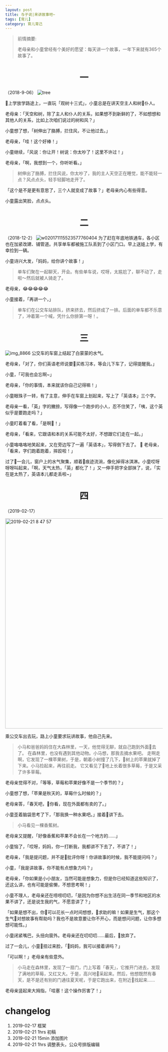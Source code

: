 ```yaml
---
layout: post
title: 与子说|来讲故事吧~
tags: [育儿]
category: 育儿育己
---
```


> 前情摘要:
>
> 老母亲和小童曾经有个美好的愿望：每天讲一个故事，一年下来就有365个故事了。

# <center> 一

（2018-9-06）
![tree](https://user-images.githubusercontent.com/23351109/53172477-66057d80-3620-11e9-9ed1-01b3e314a386.png)

上学放学路途上，一直玩「观树十三式」，小童总是在讲天空主人和树仆人。

老母亲：「天空和树，除了主人和仆人的关系，如果想不到新鲜的了，不如想想和其他人的关系，比如上次咱们说过的树和风？」

小童想了想，「树伸出了胳膊，拦住风，不让他过去。」

老母亲，「哇！这个好棒！」

小童继续，「风说：你让开！树说：你太吵了！这里不许过！」

老母亲，「啊，我想到一个，你听听看。」

> 树伸出了胳膊，拦住风说，你太吵了，我的主人天空正在睡觉，能不能轻一点？风点点头，轻手轻脚地走开了。

「这个是不是更有意思了，三个人就变成了故事？」老母亲内心有些得意。

小童露出笑脸，点点头。

# <center> 二

（2018-12-2）
![w020171115523577760404](https://user-images.githubusercontent.com/23351109/53170316-d01b2400-361a-11e9-86f3-ac2bf96e80dc.jpeg)
为了赶在年底地铁通车，各小区也在加紧改建、铺管道。共享单车都被施工队丢到了小区门口。早上送娃上学，有幸捡到一辆。

小童诗兴大发，「妈妈，给你讲个故事！」

> 单车们聚在一起聊天，开会。有些单车说，哎呀，太尴尬了，聊不动了，走啦～然后就被人骑走了。

老母亲，😂😂😂😂😂

小童接着，「再讲一个，」
> 单车们在公交车站排队，挤来挤去，然后挤成了一排。后面的单车都不乐意了，冲着第一个喊，凭什么你排第一呀！。

# <center> 三
![img_8866](https://user-images.githubusercontent.com/23351109/53170517-428c0400-361b-11e9-907d-3a72dd239c14.jpg)
公交车的车窗上结起了白蒙蒙的水气。

老母亲，「对了，你们英语老师说要买练习本，等会儿下车了，记得提醒我。」

小童，「可我也会忘啊~」

老母亲，「你的事情，本来就该你自己记得嘛！」

小童眼珠子一转，有了主意，伸手在车窗上划起来，写上了「英语本」三个字。

老母亲一看，「英」字的撇捺，写得像一个跑步的小人，忍不住笑了，「咦，这个英似乎是要跑走吗？」

小童盯着看了看，「是啊！」

老母亲，「看来，它跟语和本的关系可能不太好，不想跟它们走在一起。」

小童咯咯咯地笑起来，又在旁边写了一遍「英语本」，写得倒下去了。

老母亲，「看来，字们跑着跑着，摔跤啦！」

过了一会儿，窗户上的水气聚集，顺着痕迹流淌，像化掉得冰淇淋。小童哎呀呀呀叫起来，「啊，天气太热，「英」都化了！」又一伸手把字全部抹了，说，「实在是太热了，英语本儿都走丢啦~」

# <center> 四
（2019-02-17）

<img width="671" alt="2019-02-21 8 47 57" src="https://user-images.githubusercontent.com/23351109/53170243-a104b280-361a-11e9-96cb-2603181366ee.png">

乘公交车出去玩，路上小童要求玩讲故事，他自己先来。

> 小马和爸爸妈妈住在大森林里，一天，他觉得无聊，就自己跑到外面去了。
> 在森林里，也没有遇到其他动物。小马想，那我去摘水果吧。
> 走啊走啊，它发现了一棵苹果树，于是，朝着小树撞了几下，树上的苹果就掉了下来。小马捡起来，再往前走。
> 它又看见了地上长着很多草莓，于是又采了许多草莓。

老母亲觉得不对，「等等，草莓和苹果好像不是一个季节的？」

小童想了想，「苹果是秋天的，草莓什么时候的？」

老母亲答，「春天吧，你看，现在外面都有卖的了。」

小童歪着脑袋思考了下，「那我换一种水果吧。」接着讲下去。

> 小马看见一棵香蕉树。

老母亲又提醒，「好像香蕉和苹果不会长在一个地方的……」

小童恼了，「哎呀，妈妈，你一打断我，我都讲不下去了，不讲了！」

老母亲，「我是提问题，并不是批评你呀！你讲故事的时候，我不能提问吗？」

小童，「我是讲故事，你不能有点想象力吗？」

老母亲，「你如果是小小朋友，当然可能是想象力，但是你已经知道这些知识了，还这么讲，也有可能是偷懒，不想思考啊！」

小童不理人，老母亲还在唠唠叨叨，「是因为你想不出生活在同一季节和地区的水果不讲了，还是说生我的气，不愿意讲了？」

「如果是想不出，你可以花长一点时间想想，求助的嘛！如果是生气，那这个生气对想故事有帮助吗？我也不是故意要让你不开心，而是想问问题，让你多想想可能性。」

小童闭紧嘴巴，头扭向窗外。老母亲还在叨叨叨……最后，放弃了。

过了一会儿，小童扭过来脸，「妈妈，我可以接着讲吗？」

「可以啊！」老母亲有些意外。

> 小马走在森林里，发现了一扇门，门上写着「春天」，它推开门进去，发现了满地的草莓，又红又大。于是，高兴地采起来。然后，他想既然有春天，是不是还有别的门通往夏天呢，于是它跑出来，在附近找起来……

老母亲竖起来大拇指，「哇塞！这个操作厉害了！」


# changelog
1. 2019-02-17 框架
2. 2019-02-21 1hrs 初稿
3. 2019-02-21 15min 添加图片
4. 2019-02-21 1hrs 调整表头，公众号排版编辑
